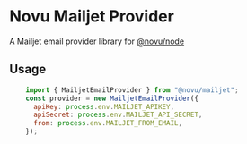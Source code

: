# Novu Mailjet Provider

A Mailjet email provider library for [@novu/node](https://github.com/novuhq/novu)

## Usage

```javascript
    import { MailjetEmailProvider } from "@novu/mailjet";
    const provider = new MailjetEmailProvider({
      apiKey: process.env.MAILJET_APIKEY,
      apiSecret: process.env.MAILJET_API_SECRET,
      from: process.env.MAILJET_FROM_EMAIL,
    });
```
